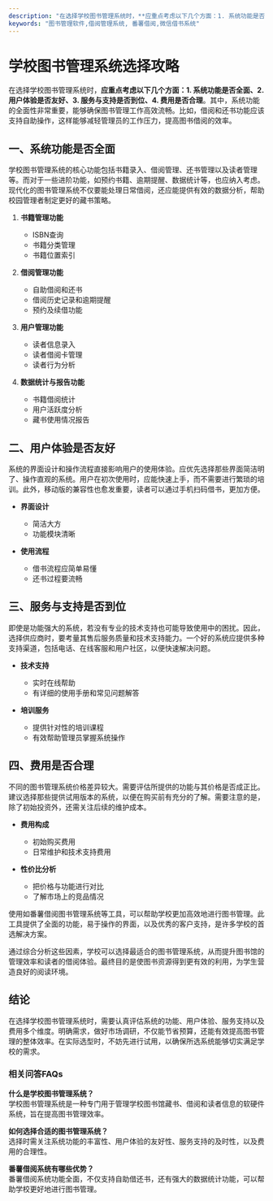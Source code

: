 ```yaml
---
description: "在选择学校图书管理系统时，**应重点考虑以下几个方面：1. 系统功能是否全面、2. 用户体验是否友好、3. 服务与支持是否到位、4. 费用是否合理**。其中，系统功能的全面性非常重要，能够确保图书管理工作高效流畅。比如，借阅和还书功能应该支持自助操作，这样能够减轻管理员的工作压力，提高图书借阅的效率。"
keywords: "图书管理软件,借阅管理系统, 番薯借阅,微信借书系统"
---
```

# 学校图书管理系统选择攻略

在选择学校图书管理系统时，**应重点考虑以下几个方面：1. 系统功能是否全面、2. 用户体验是否友好、3. 服务与支持是否到位、4. 费用是否合理**。其中，系统功能的全面性非常重要，能够确保图书管理工作高效流畅。比如，借阅和还书功能应该支持自助操作，这样能够减轻管理员的工作压力，提高图书借阅的效率。

## 一、系统功能是否全面

学校图书管理系统的核心功能包括书籍录入、借阅管理、还书管理以及读者管理等。而对于一些进阶功能，如预约书籍、逾期提醒、数据统计等，也应纳入考虑。现代化的图书管理系统不仅要能处理日常借阅，还应能提供有效的数据分析，帮助校园管理者制定更好的藏书策略。

1. **书籍管理功能**
   - ISBN查询
   - 书籍分类管理
   - 书籍位置索引

2. **借阅管理功能**
   - 自助借阅和还书
   - 借阅历史记录和逾期提醒
   - 预约及续借功能

3. **用户管理功能**
   - 读者信息录入
   - 读者借阅卡管理
   - 读者行为分析

4. **数据统计与报告功能**
   - 书籍借阅统计
   - 用户活跃度分析
   - 藏书使用情况报告

## 二、用户体验是否友好

系统的界面设计和操作流程直接影响用户的使用体验。应优先选择那些界面简洁明了、操作直观的系统。用户在初次使用时，应能快速上手，而不需要进行繁琐的培训。此外，移动版的兼容性也愈发重要，读者可以通过手机扫码借书，更加方便。

- **界面设计**
  - 简洁大方
  - 功能模块清晰

- **使用流程**
  - 借书流程应简单易懂
  - 还书过程要流畅

## 三、服务与支持是否到位

即使是功能强大的系统，若没有专业的技术支持也可能导致使用中的困扰。因此，选择供应商时，要考量其售后服务质量和技术支持能力。一个好的系统应提供多种支持渠道，包括电话、在线客服和用户社区，以便快速解决问题。

- **技术支持**
  - 实时在线帮助
  - 有详细的使用手册和常见问题解答

- **培训服务**
  - 提供针对性的培训课程
  - 有效帮助管理员掌握系统操作

## 四、费用是否合理

不同的图书管理系统价格差异较大。需要评估所提供的功能与其价格是否成正比。建议选择那些提供试用版本的系统，以便在购买前有充分的了解。需要注意的是，除了初始投资外，还需关注后续的维护成本。

- **费用构成**
  - 初始购买费用
  - 日常维护和技术支持费用

- **性价比分析**
  - 把价格与功能进行对比
  - 了解市场上的竞品情况

使用如番薯借阅图书管理系统等工具，可以帮助学校更加高效地进行图书管理。此工具提供了全面的功能，易于操作的界面，以及优秀的客户支持，是许多学校的首选解决方案。

通过综合分析这些因素，学校可以选择最适合的图书管理系统，从而提升图书馆的管理效率和读者的借阅体验。最终目的是使图书资源得到更有效的利用，为学生营造良好的阅读环境。

## 结论

在选择学校图书管理系统时，需要认真评估系统的功能、用户体验、服务支持以及费用多个维度。明确需求，做好市场调研，不仅能节省预算，还能有效提高图书管理的整体效率。在实际选型时，不妨先进行试用，以确保所选系统能够切实满足学校的需求。 

### 相关问答FAQs

**什么是学校图书管理系统？**  
学校图书管理系统是一种专门用于管理学校图书馆藏书、借阅和读者信息的软硬件系统，旨在提高图书管理效率。

**如何选择合适的图书管理系统？**  
选择时需关注系统功能的丰富性、用户体验的友好性、服务支持的及时性，以及费用的合理性。

**番薯借阅系统有哪些优势？**  
番薯借阅系统功能全面，不仅支持自助借还书，还有强大的数据统计功能，可以帮助学校更好地进行图书管理。
